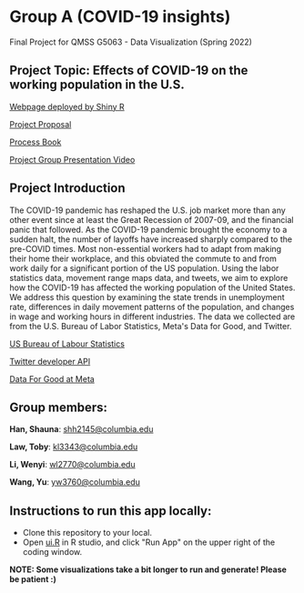 # Group A (COVID-19 insights)

Final Project for QMSS G5063 - Data Visualization (Spring 2022)

## Project Topic: Effects of COVID-19 on the working population in the U.S.

[Webpage deployed by Shiny R](https://tobykylaw.shinyapps.io/Group_A_COVID-19_insights/)

[Project Proposal](./Project_Proposal_Group_A.pdf)

[Process Book](./GroupA_ProcessBook.pdf)

[Project Group Presentation Video]()

## Project Introduction

The COVID-19 pandemic has reshaped the U.S. job market more than any other 
event since at least the Great Recession of 2007-09, and the financial panic 
that followed. As the COVID-19 pandemic brought the economy to a sudden halt, 
the number of layoffs have increased sharply compared to the pre-COVID times. 
Most non-essential workers had to adapt from making their home their workplace, 
and this obviated the commute to and from work daily for a significant portion 
of the US population. Using the labor statistics data, movement range maps data, 
and tweets, we aim to explore how the COVID-19 has affected the working population 
of the United States. We address this question by examining the state trends in 
unemployment rate, differences in daily movement patterns of the population, and 
changes in wage and working hours in different industries. The data we collected 
are from the U.S. Bureau of Labor Statistics, Meta's Data for Good, and Twitter. 

[US Bureau of Labour Statistics](https://www.bls.gov/data/)  

[Twitter developer API](https://developer.twitter.com/en/products/twitter-api)  

[Data For Good at Meta](https://dataforgood.facebook.com/dfg/covid-19)  


## Group members: 

**Han, Shauna**: shh2145@columbia.edu

**Law, Toby**: kl3343@columbia.edu

**Li, Wenyi**: wl2770@columbia.edu

**Wang, Yu**: yw3760@columbia.edu


## Instructions to run this app locally:

- Clone this repository to your local.
- Open [ui.R](./ui.R) in R studio, and click "Run App" on the upper right of the coding window.

**NOTE: Some visualizations take a bit longer to run and generate! Please be patient :)**




